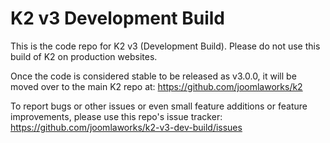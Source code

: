 K2 v3 Development Build
===============

This is the code repo for K2 v3 (Development Build). Please do not use this build of K2 on production websites.

Once the code is considered stable to be released as v3.0.0, it will be moved over to the main K2 repo at: https://github.com/joomlaworks/k2

To report bugs or other issues or even small feature additions or feature improvements, please use this repo's issue tracker: https://github.com/joomlaworks/k2-v3-dev-build/issues
